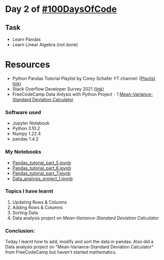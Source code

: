 # Day 2 of [#100DaysOfCode](https://twitter.com/Param3021/status/1532218403754496002?s=20&t=nDDm68WQNwG12Y2JdK2pxw)

## Task
- Learn Pandas
- Learn Linear Algebra  (not done)

# Resources
- Python Pandas Tutorial Playlist by Corey Schafer YT channel: ([Playlist link](https://www.youtube.com/playlist?list=PL-osiE80TeTsWmV9i9c58mdDCSskIFdDS))
- Stack Overflow Developer Survey 2021 ([link]((https://insights.stackoverflow.com/survey)))
- FreeCodeCamp Data Anlysis with Python Project - 1 [Mean-Variance-Standard Deviation Calculator](https://www.freecodecamp.org/learn/data-analysis-with-python/data-analysis-with-python-projects/mean-variance-standard-deviation-calculator)

### Software used
- Jupyter Notebook
- Python 3.10.2
- Numpy 1.22.4
- pandas 1.4.2

### My Notebooks
- [Pandas_tutorial_part_5.ipynb](./Pandas_tutorial_part_5.ipynb)
- [Pandas_tutorial_part_6.ipynb](./Pandas_tutorial_part_6.ipynb)
- [Pandas_tutorial_part_7.ipynb](./Pandas_tutorial_part_7.ipynb)
- [Data_analysis_project_1.ipynb](./Data_analysis_project_1.ipynb)

### Topics I have learnt
1. Updating Rows & Columns
2. Adding Rows & Columns
3. Sorting Data
4. Data analysis project on *Mean-Variance-Standard Deviation Calculator*

### Conclusion:
Today I learnt how to add, modify and sort the data in pandas. Also did a Data analysis project on "Mean-Variance-Standard Deviation Calculator" from FreeCodeCamp but haven't started mathematics.